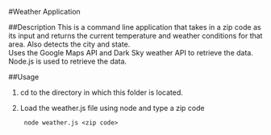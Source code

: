#Weather Application

##Description
This is a command line application that takes in a zip code as its input and returns the current temperature and weather conditions for that area. Also detects the city and state.  
Uses the Google Maps API and Dark Sky weather API to retrieve the data.  
Node.js is used to retrieve the data.

##Usage
1) cd to the directory in which this folder is located.  
2) Load the weather.js file using node and type a zip code 
   
        node weather.js <zip code>
        
